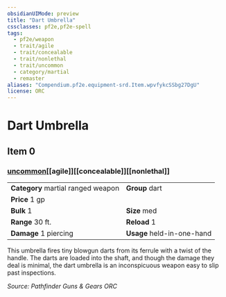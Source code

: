 ```yaml
---
obsidianUIMode: preview
title: "Dart Umbrella"
cssclasses: pf2e,pf2e-spell
tags:
  - pf2e/weapon
  - trait/agile
  - trait/concealable
  - trait/nonlethal
  - trait/uncommon
  - category/martial
  - remaster
aliases: "Compendium.pf2e.equipment-srd.Item.wpvfykcSSbg27DgU"
license: ORC
---
```

# Dart Umbrella
## Item 0
### [uncommon](uncommon "Uncommon Rarity Trait")[[agile]][[concealable]][[nonlethal]]

|  |  |
| -- | -- |
| **Category** martial ranged weapon | **Group** dart |
| **Price** 1 gp |  |
| **Bulk** 1 | **Size** med |
|**Range** 30 ft.| **Reload** 1|
| **Damage** 1 piercing  | **Usage** held-in-one-hand |



This umbrella fires tiny blowgun darts from its ferrule with a twist of the handle. The darts are loaded into the shaft, and though the damage they deal is minimal, the dart umbrella is an inconspicuous weapon easy to slip past inspections.

*Source: Pathfinder Guns & Gears*
*ORC*